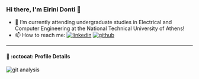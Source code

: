 ### Hi there, I'm Eirini Donti 👋

- 🌱 I’m currently attending undergraduate studies in Electrical and Computer Engineering at the National Technical University of Athens!
- 📫 How to reach me: [![linkedin](https://img.shields.io/badge/Linkedin-0e76a8?style=for-the-badge&logo=Linkedin&logoColor=white)](https://www.linkedin.com/in/%CE%B5%CE%B9%CF%81%CE%AE%CE%BD%CE%B7-%CE%B4-a11a26257/) [![github](https://img.shields.io/badge/GitHub-100000?style=for-the-badge&logo=github&logoColor=white)](https://github.com/eirinidonti)

---

#### :large_blue_diamond: :octocat: Profile Details
![git analysis](https://github-profile-summary-cards.vercel.app/api/cards/profile-details?username=eirinidonti&theme=2077)

<!-- ![Top Langs1](https://github-readme-stats-git-masterrstaa-rickstaa.vercel.app/api?username=eirinidonti) -->

<!-- ![Top Langs2](http://github-profile-summary-cards.vercel.app/api/cards/productive-time?username=eirinidonti&theme=nord_bright&utcOffset={utcOffset}) -->

<!-- [![GitHub Streak](https://streak-stats.demolab.com?user=eirinidonti&theme=horizon&border_radius=5&date_format=j%20M%5B%20Y%5D&mode=weekly)](https://git.io/streak-stats) -->

<!-- [![Top Langs](https://github-readme-stats.vercel.app/api/top-langs/?username=eirinidonti&layout=pie)](https://github.com/eirinidonti/ECE-NTUA) -->
